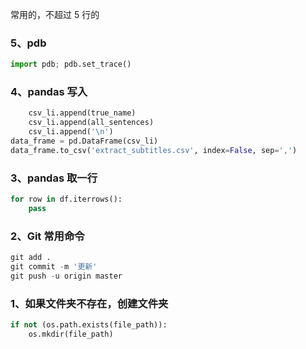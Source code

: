 
常用的，不超过 5 行的  


### 5、pdb  

```python 
import pdb; pdb.set_trace()
```


### 4、pandas 写入  

```python
    csv_li.append(true_name) 
    csv_li.append(all_sentences)
    csv_li.append('\n')
data_frame = pd.DataFrame(csv_li) 
data_frame.to_csv('extract_subtitles.csv', index=False, sep=',')
```


### 3、pandas 取一行  

```python
for row in df.iterrows():
    pass 
```


### 2、Git 常用命令  

```python 
git add .  
git commit -m '更新' 
git push -u origin master 
```


### 1、如果文件夹不存在，创建文件夹  

```python 
if not (os.path.exists(file_path)):
    os.mkdir(file_path)
```
